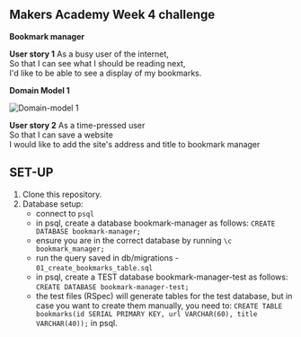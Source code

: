 Makers Academy Week 4 challenge
----

**Bookmark manager**

**User story 1**
As a busy user of the internet,<br/>
So that I can see what I should be reading next,<br/>
I'd like to be able to see a display of my bookmarks.

**Domain Model 1**

![Domain-model 1](https://i.imgur.com/QCMsdxH.png)

**User story 2**
As a time-pressed user<br/>
So that I can save a website<br/>
I would like to add the site's address and title to bookmark manager


SET-UP
----
1. Clone this repository.
2. Database setup:
     - connect to ```psql```
     - in psql, create a database bookmark-manager as follows: ```CREATE DATABASE bookmark-manager;```
     - ensure you are in the correct database by running ```\c bookmark_manager;```
     - run the query saved in db/migrations - ```01_create_bookmarks_table.sql```  
     - in psql, create a TEST database bookmark-manager-test as follows: ```CREATE DATABASE bookmark-manager-test;```
     - the test files (RSpec) will generate tables for the test database, but in case you want to create them manually, you need to: ```CREATE TABLE bookmarks(id SERIAL PRIMARY KEY, url VARCHAR(60), title VARCHAR(40));``` in psql.
